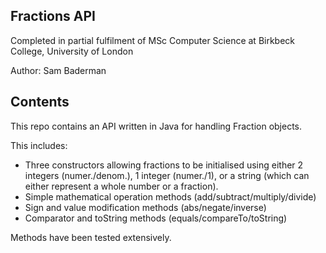 ## Fractions API

Completed in partial fulfilment of MSc Computer Science at Birkbeck College, University of London

Author: Sam Baderman

## Contents

This repo contains an API written in Java for handling Fraction objects. 

This includes:

- Three constructors allowing fractions to be initialised using either 2 integers (numer./denom.), 1 integer
  (numer./1), or a string (which can either represent a whole number or a fraction).
- Simple mathematical operation methods (add/subtract/multiply/divide)
- Sign and value modification methods (abs/negate/inverse)
- Comparator and toString methods (equals/compareTo/toString)

Methods have been tested extensively.
